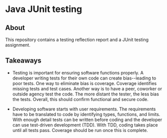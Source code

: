 # Java JUnit testing

## About

This repository contains a testing reflection report and a JUnit testing assignment.

## Takeaways

- Testing is important for ensuring software functions properly. A developer writing tests for their own code can create bias--leading to poor tests. One way to eliminate bias is coverage. Coverage identifies missing tests and test cases. Another way is to have a peer, coworker or outside agency test the code. The more distant the tester, the less bias the tests. Overall, this should confirm functional and secure code. 

- Developing software starts with user requirements. The requirements have to be translated to code by identifying types, functions, and limits. With enough detail tests can be written before coding and the developer can use test-driven development (TDD). With TDD, coding takes place until all tests pass. Coverage should be run once this is complete.

